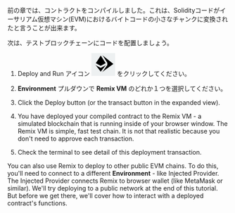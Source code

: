 前の章では、コントラクトをコンパイルしました。これは、Solidityコードがイーサリアム仮想マシン(EVM)におけるバイトコードの小さなチャンクに変換されたと言うことが出来ます。

次は、テストブロックチェーンにコードを配置しましょう。

1. Deploy and Run アイコン ![deploy & run icon](https://raw.githubusercontent.com/ethereum/remix-workshops/master/Basics/deploy_to_the_remixvm/images/run.png "deploy & run icon") をクリックしてください。

2. **Environment** プルダウンで **Remix VM** のどれか１つを選択してください。

3. Click the Deploy button (or the transact button in the expanded view).

4. You have deployed your compiled contract to the Remix VM - a simulated blockchain that is running inside of your browser window.  The Remix VM is simple, fast test chain.  It is not that realistic because you don't need to approve each transaction.

5. Check the terminal to see detail of this deployment transaction.

You can also use Remix to deploy to other public EVM chains. To do this, you'll need to connect to a different **Environment** - like Injected Provider.  The Injected Provider connects Remix to browser wallet (like MetaMask or similar).  We'll try deploying to a public network at the end of this tutorial. But before we get there, we'll cover how to interact with a deployed contract's functions.

